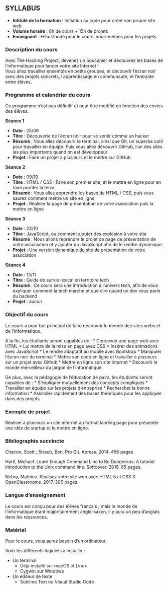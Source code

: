 ## SYLLABUS



* **Intitulé de la formation** : Initiation au code pour créer son propre site web
* **Volume horaire** : 8h de cours + 15h de projets
* **Enseignant** : Félix Gaudé pour le cours, vous-mêmes pour les projets


### Description du cours
Avec The Hacking Project, devenez un boucanier et découvrez les bases de l’informatique pour lancer votre site Internet !  
Vous allez travailler ensemble en petits groupes, et découvrir l’écran noir avec des projets concrets, l’apprentissage en communauté, et l’entraide entre élèves.

### Programme et calendrier du cours  
Ce programme n’est pas définitif et peut être modifié en fonction des envies des élèves.

**Séance 1**  
*  **Date** : 25/09
*  **Titre** : Découverte de l’écran noir pour se sentir comme un hacker
*  **Résumé** : Vous allez découvrir le terminal, ainsi que Git, un superbe outil pour travailler en équipe. Puis vous allez découvrir GitHub, l’un des sites les plus importants quand on est développeur
*  **Projet** : Faire un projet à plusieurs et le mettre sur GitHub

**Séance 2**
* **Date** : 09/10
* **Titre** : HTML / CSS : Faire son premier site, et le mettre en ligne pour en faire profiter la terre
* **Résumé** : Vous allez apprendre les bases de HTML / CSS, puis vous saurez comment mettre un site en ligne
* **Projet** : Réaliser la page de présentation de votre association puis la mettre en ligne

**Séance 3**
* **Date** : 23/10
* **Titre** : JavaScript, ou comment ajouter des explosion à votre site
* **Résumé** : Nous allons reprendre le projet de page de présentation de votre association et y ajouter du JavaScript afin de le rendre dynamique.
* **Projet** : Une version dynamique du site de présentation de votre association


**Séance 4**
* **Date** : 13/11
* **Titre** : Guide de survie lexical en territoire tech
* **Résumé** : Ce cours sera une introduction à l’univers tech, afin de vous expliquer comment la tech marche et que dire quand un dev vous parle du backend
* **Projet** : aucun


### Objectif du cours
Le cours a pour but principal de faire découvrir le monde des sites webs et de l’informatique. 

À la fin, les étudiants seront capables de : 
	* Concevoir une page web avec HTML
	* Lui mettre de la mise en page avec CSS
 	* Insérer des animations avec JavaScript
	* Le rendre adaptatif au mobile avec Bootstrap
	* Manipuler l’écran noir du terminal
	* Mettre son code en ligne et travailler à plusieurs sur un projet avec Github
	* Mettre en ligne son site internet
	* Découvrir le monde merveilleux du jargon de l’informatique

De plus, avec la pédagogie de l’éducation de pairs, les étudiants seront capables de :
	* S’expliquer mutuellement des concepts compliqués
	* Travailler en équipe sur les projets d’entreprise
	* Rechercher la bonne information
	* Assimiler rapidement des bases théoriques pour les appliquer dans des projets


### Exemple de projet
Réaliser à plusieurs un site internet au format landing page pour présenter une idée de startup et le mettre en ligne.


### Bibliographie succincte
Chacon, Scott ; Straub, Ben. Pro Git. Apress. 2014. 456 pages

Hartl, Michael. Learn Enough Command Line to Be Dangerous: A tutorial introduction to the Unix command line. Softcover. 2016. 85 pages.

Nebra, Mathieu. Réalisez votre site web avec HTML 5 et CSS 3. OpenClassrooms. 2017. 306 pages.


### Langue d’enseignement
Le cours est conçu pour des élèves français ; mais le monde de l’informatique étant majoritairement anglo-saxon, il y aura un peu d’anglais dans les ressources.

### Matériel
Pour le cours, vous aurez besoin d’un ordinateur.

Voici les différents logiciels à installer :
* Un terminal
  * Déjà installé sur macOS et Linux
  * Cygwin sur Windows
* Un éditeur de texte
  * Sublime Text ou Visual Studio Code

